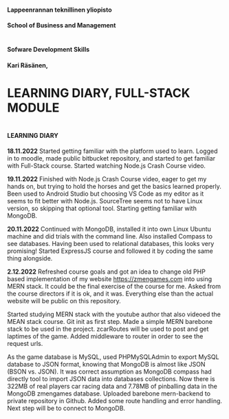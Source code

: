 #### Lappeenrannan teknillinen yliopisto ####
#### School of Business and Management ####
#
#
#### Sofware Development Skills ####
#### Kari Räsänen, <Insert student number here> ####
#
#
# LEARNING DIARY, FULL-STACK MODULE #
#
#
#### LEARNING DIARY ####

**18.11.2022**
Started getting familiar with the platform used to learn. Logged in to moodle, made public bitbucket
repository, and started to get familiar with Full-Stack course. Started watching Node.js Crash Course video.

**19.11.2022**
Finished with Node.js Crash Course video, eager to get my hands on, but trying to hold the horses
and get the basics learned properly. Been used to Android Studio but choosing VS Code as my editor
as it seems to fit better with Node.js. SourceTree seems not to have Linux version,
so skipping that optional tool. Starting getting familiar with MongoDB.

**20.11.2022**
Continued with MongoDB, installed it into own Linux Ubuntu machine and did trials with
the command line. Also installed Compass to see databases. Having been used to relational databases,
this looks very promising! Started ExpressJS course and followed it by coding the same thing alongside.

**2.12.2022**
Refreshed course goals and got an idea to change old PHP based implementation of my website
https://zmengames.com into using MERN stack. It could be the final exercise of the course for me.
Asked from the course directors if it is ok, and it was. Everything else than the actual website
will be public on this repository.

Started studying MERN stack with the youtube author that also videoed the MEAN stack course. Git init
as first step. Made a simple MERN barebone stack to be used in the project. zcarRoutes will be used
to post and get laptimes of the game. Added middleware to router in order to see the request urls.

As the game database is MySQL, used PHPMySQLAdmin to export MySQL database to JSON format, knowing
that MongoDB is almost like JSON (BSON vs. JSON). It was correct assumption as MongoDB compass had
directly tool to import JSON data into databases collections. Now there is 322MB of real players car
racing data and 7.78MB of pinballing data in the MongoDB zmengames database.
Uploaded barebone mern-backend to private repository in Github. Added some route handling and
error handling. Next step will be to connect to MongoDB.

